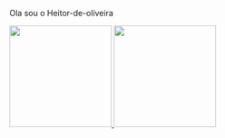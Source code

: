 Ola sou o Heitor-de-oliveira
<div>
  <a href="https://beacons.ai/seu_usuario">
    <img height="180em" src="https://github-readme-stats.vercel.app/api?username=Heitor-de-oliveira&show_icons=true&theme=tokyonight&include_all_commits=true&count_private=true" />
    <img height="180em" src="https://github-readme-stats.vercel.app/api/top-langs/?username=Heitor-de-oliveira&layout=compact&langs_count=16&theme=tokyonight" />
  </a>
</div>

